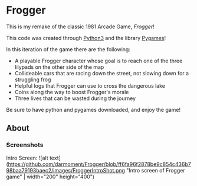 # Frogger

This is my remake of the classic 1981 Arcade Game, _Frogger_!  

This code was created through [Python3](https://www.python.org) and the library [Pygames](https://www.pygame.org/news)!

In this iteration of the game there are the following:
* A playable Frogger character whose goal is to reach one of the three lilypads on the other side of the map
* Collideable cars that are racing down the street, not slowing down for a struggling frog
* Helpful logs that Frogger can use to cross the dangerous lake
* Coins along the way to boost Frogger's morale
* Three lives that can be wasted during the journey

Be sure to have python and pygames downloaded, and enjoy the game!

## About
### Screenshots

Intro Screen:
![alt text](https://github.com/darmoment/Frogger/blob/ff6fa96f2878be9c854c436b798baa79193baec2/images/FroggerIntroShot.png "Intro screen of Frogger game" | width="200" height="400")
